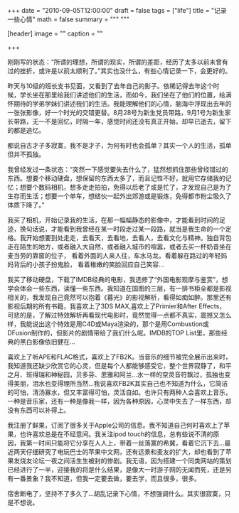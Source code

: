 +++
date = "2010-09-05T12:00:00"
draft = false
tags = ["life"]
title = "记录一些心情"
math = false
summary = """ """

[header]
image = ""
caption = ""

+++

刚刚写的状态：“所谓的理想，所谓的现实，所谓的差距，经历了太多以前未曾有过的挫折，或许是以前太顺利了。”其实也没什么，有些心情记录一下，会更好的。

昨天与10级的班长支书见面，又看到了去年自己的影子。依稀记得去年这个时候，学长坐在那里给我们讲述他们的生活，而如今，我们坐在了他们的位置，给满怀期待的学弟学妹们讲述我们的生活。我能理解他们的心情，脑海中浮现出去年的一张张影像，好一个时光的交错更替。8月28号为新生党员带路，9月1号为新生家长带路，无一不是回忆，时隔一年，感觉时间还没有真正开始，却早已逝去，留下的都是追忆。

都说自古才子多寂寞，我不是才子，为何有时也会孤单？其实一个人的生活，孤单但并不孤独。

我曾经发过一条状态：“突然一下感觉要失去什么了，猛然想抓住那些曾经错过的东西。想要个移动硬盘，想保留的东西太多了，而且记性不好，就用它存储我的记忆；想要个数码相机，想多走走拍拍，免得以后老了或是忙了，才发现自己是为了生存而生活；想要一个单车，想结伙一起外出郊游或是锻炼，免得都市粉尘吸久了体质下降了。”

我买了相机，开始记录我的生活，在那一幅幅静态的影像中，才能看到时间的足迹，换句话说，才能看到我曾经在某一时段走过某一段路，就当是我生命的一个定格。我开始想要到处走走，去看天，去看地，去看人，去看文化与精神。独自背包走在陌生的地方，或者融入大自然，或者融入城市的喧嚣，或者去买一杯奶昔坐在麦当劳的靠窗的位子， 看着外面的人来人往，车水马龙。看着躲在路过的年轻妈妈背后的小孩子扮鬼脸， 看着稚嫩的笑脸回应自己笑容…

我买了移动硬盘，下载了IMDB经典的电影，我选修了“外国电影观摩与鉴赏”，想学会体会一些东西，读懂一些东西。我知道在国图的三层，有一排书柜全都是影视相关的，我发现自己竟然可以抱着《暮光》的影视解析，看得如痴如醉。那里还有影视后期的所有书籍，我喜欢上了3DS MAX,喜欢上了Primier和After Effects，可悲的是，了解过特效解析再看现代电影时，竟然觉得一点都不真实，震撼又怎么样，我能说出这个特效是用C4D或Maya渲染的，那个是用Combustion或DFusion制作的，但影片的剧情带给了我们什么呢。IMDB的TOP List里，那些经典的黑白影像依旧健在…

喜欢上了听APE和FLAC格式，喜欢上了FB2K。当音乐的细节被完全展示出来时，我知道我还缺少欣赏它的心灵，但是每个人都能够感受它，整个世界寂静了，和平之月、班得瑞和神秘园，贝多芬、恩雅和阿兰…水一样的空灵音符飘过，孤独也变得美丽，泪水也变得理所当然…我说喜欢FB2K其实自己也不知道为什么，它简洁的可怕，清汤寡水，但又丰富得可怕，灵活自如。也许只有两种人会喜欢上音乐，一种是音乐家，还有一种是像我一样，因为各种原因，心灵中失去了一样东西，却没有东西可以补得上。

我注册了鲜果，订阅了很多关于Apple公司的信息。我不知道自己何时喜欢上了苹果，也许喜欢总是在不经意间。我关注ipod touch的信息，总有些说不清的原因，我第一时间只能将它分享在人人上，带着一丝落寞的希冀，看着它沉下去…最近两天仔细研究了电玩巴士的苹果中文网，还有远景和麦友的扩大，却也看到了苹果发烧友论坛一夜之间活生生被封的惨剧。我无语，因为搭建一个同类网站的策划已经进行了一半，迎接我的将是什么结果，是像大一时游子网的无闻而死，还是另有一番景象？我不知道，但我一定要去做，要去学，而且很多，很多。

宿舍断电了，坚持不了多久了…胡乱记录下心情，不想强调什么。其实很寂寞，只是不想说。

